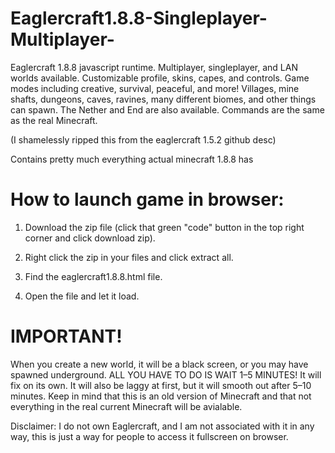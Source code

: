 # Eaglercraft1.8.8-Singleplayer-Multiplayer-

Eaglercraft 1.8.8 javascript runtime. Multiplayer, singleplayer, and LAN worlds available. Customizable profile, skins, capes, and controls. Game modes including creative, survival, peaceful, and more! Villages, mine shafts, dungeons, caves, ravines, many different biomes, and other things can spawn. The Nether and End are also available. Commands are the same as the real Minecraft. 

(I shamelessly ripped this from the eaglercraft 1.5.2 github desc)

Contains pretty much everything actual minecraft 1.8.8 has

# How to launch game in browser:
1. Download the zip file (click that green "code" button in the top right corner and click download zip).

2. Right click the zip in your files and click extract all.

3. Find the eaglercraft1.8.8.html file.

4. Open the file and let it load.

# IMPORTANT!
When you create a new world, it will be a black screen, or you may have spawned underground. ALL YOU HAVE TO DO IS WAIT 1–5 MINUTES! It will fix on its own. It will also be laggy at first, but it will smooth out after 5–10 minutes. Keep in mind that this is an old version of Minecraft and that not everything in the real current Minecraft will be avialable.

Disclaimer: I do not own Eaglercraft, and I am not associated with it in any way, this is just a way for people to access it fullscreen on browser.


